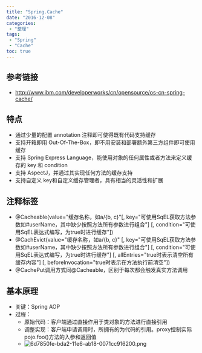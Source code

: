 ```yaml
---
title: "Spring.Cache"
date: "2016-12-08"
categories:
 - "整理"
tags:
 - "Spring"
 - "Cache"
toc: true
---
```



## 参考链接
- http://www.ibm.com/developerworks/cn/opensource/os-cn-spring-cache/

## 特点
- 通过少量的配置 annotation 注释即可使得既有代码支持缓存
- 支持开箱即用 Out-Of-The-Box，即不用安装和部署额外第三方组件即可使用缓存
- 支持 Spring Express Language，能使用对象的任何属性或者方法来定义缓存的 key 和 condition
- 支持 AspectJ，并通过其实现任何方法的缓存支持
- 支持自定义 key和自定义缓存管理者，具有相当的灵活性和扩展

## 注释标签
- @Cacheable(value="缓存名称，如a/{b, c}"[, key="可使用SqEL获取方法参数如#userName，其中缺少按照方法所有参数进行组合"] [, condition="可使用SqEL表达式编写，为true时进行缓存"])
- @CachEvict(value="缓存名称，如a/{b, c}" [, key="可使用SqEL获取方法参数如#userName，其中缺少按照方法所有参数进行组合"] [, condition="可使用SqEL表达式编写，为true时进行缓存"] [, allEntries="true时表示清空所有缓存内容"] [, beforeInvocation="true时表示在方法执行前清空"])
- @CachePut调用方式同@Cacheable，区别于每次都会触发真实方法调用

## 基本原理
- 关键：Spring AOP
- 过程：
    - 原始代码：客户端通过直接作用于类对象的方法进行直接引用
    - 调整实现：客户端申请调用时，所拥有的为代码的引用。proxy控制实际pojo.foo()方法的入参和返回值
    - ![6d7850fe-bda2-11e6-ab18-0071cc916200.png](http://7xsy59.com1.z0.glb.clouddn.com/6d7850fe-bda2-11e6-ab18-0071cc916200.png)
